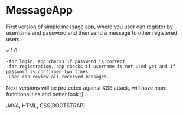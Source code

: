 # MessageApp

First version of simple message app, where you user can register by username and password and then send a message to other registered users.


v 1.0:
```
-for login, app checks if password is correct
-for registration, app checks if username is not used yet and if password is confirmed two times
-user can review all received messages.
```


Next versions will be protected against XSS attack, will have more functionalities and better look :) 


JAVA, HTML, CSS(BOOTSTRAP)
